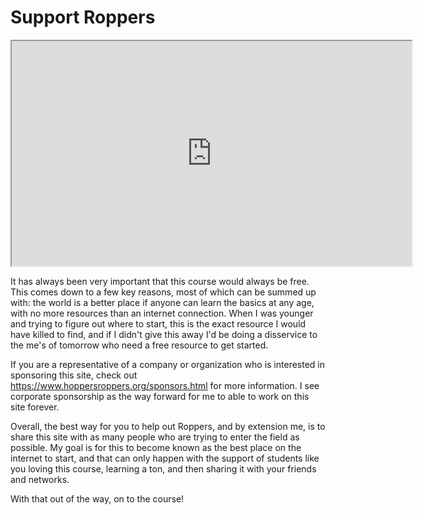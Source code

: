 # Support Roppers

<iframe allowfullscreen class="fr-draggable" height="360" src="https://www.youtube.com/embed/L8dDhSiBJo0?wmode=opaque" width="640"></iframe>  

  

It has always been very important that this course would always be free.
This comes down to a few key reasons, most of which can be summed up
with: the world is a better place if anyone can learn the basics at any
age, with no more resources than an internet connection. When I was
younger and trying to figure out where to start, this is the exact
resource I would have killed to find, and if I didn't give this away I'd
be doing a disservice to the me's of tomorrow who need a free resource
to get started.

If you are a representative of a company or organization who is
interested in sponsoring this site, check out
<https://www.hoppersroppers.org/sponsors.html> for more information. I
see corporate sponsorship as the way forward for me to able to work on
this site forever. 

Overall, the best way for you to help out Roppers, and by extension me,
is to share this site with as many people who are trying to enter the
field as possible. My goal is for this to become known as the best place
on the internet to start, and that can only happen with the support of
students like you loving this course, learning a ton, and then sharing
it with your friends and networks. 

With that out of the way, on to the course! 

